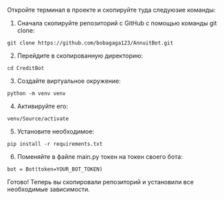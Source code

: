 Откройте терминал в проекте и скопируйте туда следуюзие команды:

1. Сначала скопируйте репозиторий с GitHub с помощью команды git clone:

```git clone https://github.com/bobagaga123/AnnuitBot.git```

2. Перейдите в скопированную директорию:

```cd CreditBot```

3. Создайте виртуальное окружение:
   
```python -m venv venv```

4. Активируйте его:


```venv/Source/activate```


5. Установите необходимое:

```pip install -r requirements.txt```

6. Поменяйте в файле main.py токен на токен своего бота:

```bot = Bot(token=YOUR_BOT_TOKEN)```

Готово! Теперь вы скопировали репозиторий и установили все необходимые зависимости.
